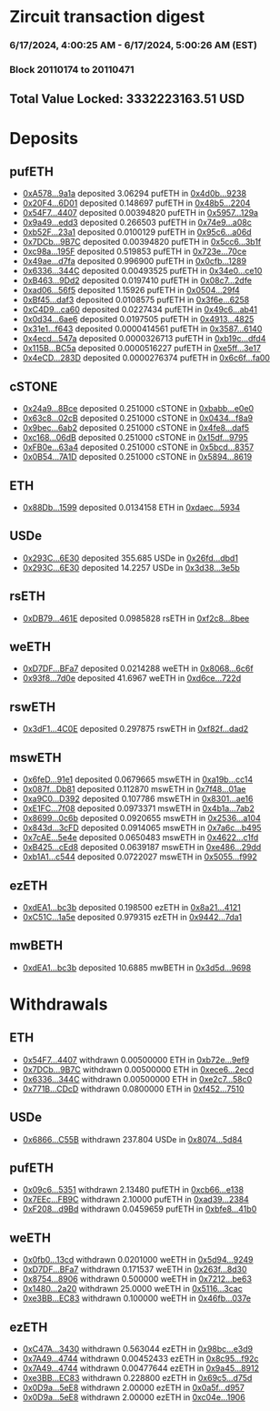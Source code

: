 # Zircuit transaction digest
### 6/17/2024, 4:00:25 AM - 6/17/2024, 5:00:26 AM (EST)
### Block 20110174 to 20110471

## Total Value Locked: 3332223163.51 USD

# Deposits
## pufETH
- [0xA578...9a1a](https://etherscan.io/address/0xA5784fECA52E37779906121544Fe9a7480dE9a1a) deposited 3.06294 pufETH in [0x4d0b...9238](https://etherscan.io/tx/0xA5784fECA52E37779906121544Fe9a7480dE9a1a)
- [0x20F4...6D01](https://etherscan.io/address/0x20F4f557430d1Cd4c3AE235A64cCB83Bd3846D01) deposited 0.148697 pufETH in [0x48b5...2204](https://etherscan.io/tx/0x20F4f557430d1Cd4c3AE235A64cCB83Bd3846D01)
- [0x54F7...4407](https://etherscan.io/address/0x54F74d8BC8FBC314e15dd5cBf8307AC093574407) deposited 0.00394820 pufETH in [0x5957...129a](https://etherscan.io/tx/0x54F74d8BC8FBC314e15dd5cBf8307AC093574407)
- [0x9a49...edd3](https://etherscan.io/address/0x9a49BFEc92023e867D5094D6F790Cc942c2Dedd3) deposited 0.266503 pufETH in [0x74e9...a08c](https://etherscan.io/tx/0x9a49BFEc92023e867D5094D6F790Cc942c2Dedd3)
- [0xb52F...23a1](https://etherscan.io/address/0xb52F035c0e55Ff5836221Ae38Ca1Cc7153bC23a1) deposited 0.0100129 pufETH in [0x95c6...a06d](https://etherscan.io/tx/0xb52F035c0e55Ff5836221Ae38Ca1Cc7153bC23a1)
- [0x7DCb...9B7C](https://etherscan.io/address/0x7DCb5fB10E7a42B4bB77664d81073D3698879B7C) deposited 0.00394820 pufETH in [0x5cc6...3b1f](https://etherscan.io/tx/0x7DCb5fB10E7a42B4bB77664d81073D3698879B7C)
- [0xc98a...195F](https://etherscan.io/address/0xc98a5239eE3fA18cC2989866D718279270b5195F) deposited 0.519853 pufETH in [0x723e...70ce](https://etherscan.io/tx/0xc98a5239eE3fA18cC2989866D718279270b5195F)
- [0x49ae...d7fa](https://etherscan.io/address/0x49ae66ddF218250c3FBfe88c844e25e3256Ad7fa) deposited 0.996900 pufETH in [0x0cfb...1289](https://etherscan.io/tx/0x49ae66ddF218250c3FBfe88c844e25e3256Ad7fa)
- [0x6336...344C](https://etherscan.io/address/0x6336Fc0B180aFc3e470B7A5D4b2181af3ffB344C) deposited 0.00493525 pufETH in [0x34e0...ce10](https://etherscan.io/tx/0x6336Fc0B180aFc3e470B7A5D4b2181af3ffB344C)
- [0xB463...9Dd2](https://etherscan.io/address/0xB463578C34D75C73005e2A116D4adD05CC5F9Dd2) deposited 0.0197410 pufETH in [0x08c7...2dfe](https://etherscan.io/tx/0xB463578C34D75C73005e2A116D4adD05CC5F9Dd2)
- [0xad06...56f5](https://etherscan.io/address/0xad06684F43B64f38F629dBE55D43cF59dE9C56f5) deposited 1.15926 pufETH in [0x0504...29f4](https://etherscan.io/tx/0xad06684F43B64f38F629dBE55D43cF59dE9C56f5)
- [0xBf45...daf3](https://etherscan.io/address/0xBf45de2d253a1a92CF2e944b668F1613868fdaf3) deposited 0.0108575 pufETH in [0x3f6e...6258](https://etherscan.io/tx/0xBf45de2d253a1a92CF2e944b668F1613868fdaf3)
- [0xC4D9...ca60](https://etherscan.io/address/0xC4D93aa594AbFeD90986D5062E0Ce445ba55ca60) deposited 0.0227434 pufETH in [0x49c6...ab41](https://etherscan.io/tx/0xC4D93aa594AbFeD90986D5062E0Ce445ba55ca60)
- [0x0d34...6ae6](https://etherscan.io/address/0x0d34Ac5A837Bc516790857A29f8106fCfb646ae6) deposited 0.0197505 pufETH in [0x4913...4825](https://etherscan.io/tx/0x0d34Ac5A837Bc516790857A29f8106fCfb646ae6)
- [0x31e1...f643](https://etherscan.io/address/0x31e1aa317Fc569fFe316f3AeFe00d96EF0e4f643) deposited 0.0000414561 pufETH in [0x3587...6140](https://etherscan.io/tx/0x31e1aa317Fc569fFe316f3AeFe00d96EF0e4f643)
- [0x4ecd...547a](https://etherscan.io/address/0x4ecdFD361e3770fF99aC7b59a903f9c80E2d547a) deposited 0.0000326713 pufETH in [0xb19c...dfd4](https://etherscan.io/tx/0x4ecdFD361e3770fF99aC7b59a903f9c80E2d547a)
- [0x115B...BC5a](https://etherscan.io/address/0x115B6F18e16CFF85e3cd6f23841834E51206BC5a) deposited 0.0000516227 pufETH in [0xe5ff...3e17](https://etherscan.io/tx/0x115B6F18e16CFF85e3cd6f23841834E51206BC5a)
- [0x4eCD...283D](https://etherscan.io/address/0x4eCD6cBE4327ec934E9936d5fc26A421b9c2283D) deposited 0.0000276374 pufETH in [0x6c6f...fa00](https://etherscan.io/tx/0x4eCD6cBE4327ec934E9936d5fc26A421b9c2283D)
## cSTONE
- [0x24a9...8Bce](https://etherscan.io/address/0x24a9F87f9F7964F53c40bbc5302a28022aC58Bce) deposited 0.251000 cSTONE in [0xbabb...e0e0](https://etherscan.io/tx/0x24a9F87f9F7964F53c40bbc5302a28022aC58Bce)
- [0x63c8...02cB](https://etherscan.io/address/0x63c8f198FA8841E675CfC9A58630Ad37481f02cB) deposited 0.251000 cSTONE in [0x0434...f8a9](https://etherscan.io/tx/0x63c8f198FA8841E675CfC9A58630Ad37481f02cB)
- [0x9bec...6ab2](https://etherscan.io/address/0x9becBDe633184CC4AC9C310F6BcF9a3A0cE86ab2) deposited 0.251000 cSTONE in [0x4fe8...daf5](https://etherscan.io/tx/0x9becBDe633184CC4AC9C310F6BcF9a3A0cE86ab2)
- [0xc168...06dB](https://etherscan.io/address/0xc168c14c2145A38D005c3398d2C8B69a5B2606dB) deposited 0.251000 cSTONE in [0x15df...9795](https://etherscan.io/tx/0xc168c14c2145A38D005c3398d2C8B69a5B2606dB)
- [0xFB0e...63a4](https://etherscan.io/address/0xFB0e197822Ee554F52A1B9e0F2ec2A2c040E63a4) deposited 0.251000 cSTONE in [0x5bcd...8357](https://etherscan.io/tx/0xFB0e197822Ee554F52A1B9e0F2ec2A2c040E63a4)
- [0x0B54...7A1D](https://etherscan.io/address/0x0B54d51A5D60B0d8C1782dB0D6259d084c0C7A1D) deposited 0.251000 cSTONE in [0x5894...8619](https://etherscan.io/tx/0x0B54d51A5D60B0d8C1782dB0D6259d084c0C7A1D)
## ETH
- [0x88Db...1599](https://etherscan.io/address/0x88Db14378766D08131a7A4C5eA4e88dB2C031599) deposited 0.0134158 ETH in [0xdaec...5934](https://etherscan.io/tx/0x88Db14378766D08131a7A4C5eA4e88dB2C031599)
## USDe
- [0x293C...6E30](https://etherscan.io/address/0x293C6937D8D82e05B01335F7B33FBA0c8e256E30) deposited 355.685 USDe in [0x26fd...dbd1](https://etherscan.io/tx/0x293C6937D8D82e05B01335F7B33FBA0c8e256E30)
- [0x293C...6E30](https://etherscan.io/address/0x293C6937D8D82e05B01335F7B33FBA0c8e256E30) deposited 14.2257 USDe in [0x3d38...3e5b](https://etherscan.io/tx/0x293C6937D8D82e05B01335F7B33FBA0c8e256E30)
## rsETH
- [0xDB79...461E](https://etherscan.io/address/0xDB798d023E0DC6A1ECeAC3EB0fd1f665A1Ad461E) deposited 0.0985828 rsETH in [0xf2c8...8bee](https://etherscan.io/tx/0xDB798d023E0DC6A1ECeAC3EB0fd1f665A1Ad461E)
## weETH
- [0xD7DF...BFa7](https://etherscan.io/address/0xD7DF7E085214743530afF339aFC420c7c720BFa7) deposited 0.0214288 weETH in [0x8068...6c6f](https://etherscan.io/tx/0xD7DF7E085214743530afF339aFC420c7c720BFa7)
- [0x93f8...7d0e](https://etherscan.io/address/0x93f87bdCFF281708B49909c288E8a0Bdf8097d0e) deposited 41.6967 weETH in [0xd6ce...722d](https://etherscan.io/tx/0x93f87bdCFF281708B49909c288E8a0Bdf8097d0e)
## rswETH
- [0x3dF1...4C0E](https://etherscan.io/address/0x3dF10F234CFbDAd90D0c9Ed471e6c4A46dC54C0E) deposited 0.297875 rswETH in [0xf82f...dad2](https://etherscan.io/tx/0x3dF10F234CFbDAd90D0c9Ed471e6c4A46dC54C0E)
## mswETH
- [0x6feD...91e1](https://etherscan.io/address/0x6feD989dEd9D46F8f6C8750C256f4f1cf51691e1) deposited 0.0679665 mswETH in [0xa19b...cc14](https://etherscan.io/tx/0x6feD989dEd9D46F8f6C8750C256f4f1cf51691e1)
- [0x087f...Db81](https://etherscan.io/address/0x087fA70BbDEc9f9E7c939E9AF433B56EeBa6Db81) deposited 0.112870 mswETH in [0x7f48...01ae](https://etherscan.io/tx/0x087fA70BbDEc9f9E7c939E9AF433B56EeBa6Db81)
- [0xa9C0...D392](https://etherscan.io/address/0xa9C0F256A01F1cCED49c78bc56adACb4E547D392) deposited 0.107786 mswETH in [0x8301...ae16](https://etherscan.io/tx/0xa9C0F256A01F1cCED49c78bc56adACb4E547D392)
- [0xE1FC...7f08](https://etherscan.io/address/0xE1FCab9d91069244E71Aa21C5bb2C7A10CBD7f08) deposited 0.0973371 mswETH in [0x4b1a...7ab2](https://etherscan.io/tx/0xE1FCab9d91069244E71Aa21C5bb2C7A10CBD7f08)
- [0x8699...0c6b](https://etherscan.io/address/0x869996D4Ff5937bD1415A0Bf17bB7BC3D2230c6b) deposited 0.0920655 mswETH in [0x2536...a104](https://etherscan.io/tx/0x869996D4Ff5937bD1415A0Bf17bB7BC3D2230c6b)
- [0x843d...3cFD](https://etherscan.io/address/0x843d486A2e8869713201c41c1C2C22ddD5073cFD) deposited 0.0914065 mswETH in [0x7a6c...b495](https://etherscan.io/tx/0x843d486A2e8869713201c41c1C2C22ddD5073cFD)
- [0x7cAE...5e4e](https://etherscan.io/address/0x7cAE32B0baB1391403287644E84E1e12EC9d5e4e) deposited 0.0650483 mswETH in [0x4622...c1fd](https://etherscan.io/tx/0x7cAE32B0baB1391403287644E84E1e12EC9d5e4e)
- [0xB425...cEd8](https://etherscan.io/address/0xB42516f75fcB73661EE7b2300a4861459459cEd8) deposited 0.0639187 mswETH in [0xe486...29dd](https://etherscan.io/tx/0xB42516f75fcB73661EE7b2300a4861459459cEd8)
- [0xb1A1...c544](https://etherscan.io/address/0xb1A13ca69836E1731Fc3a31D08A0BD82B66Ac544) deposited 0.0722027 mswETH in [0x5055...f992](https://etherscan.io/tx/0xb1A13ca69836E1731Fc3a31D08A0BD82B66Ac544)
## ezETH
- [0xdEA1...bc3b](https://etherscan.io/address/0xdEA16a467410F2Da71663e8087bfd4d32301bc3b) deposited 0.198500 ezETH in [0x8a21...4121](https://etherscan.io/tx/0xdEA16a467410F2Da71663e8087bfd4d32301bc3b)
- [0xC51C...1a5e](https://etherscan.io/address/0xC51Ca13eC3d4Bf85963C82C6e4110D8981ba1a5e) deposited 0.979315 ezETH in [0x9442...7da1](https://etherscan.io/tx/0xC51Ca13eC3d4Bf85963C82C6e4110D8981ba1a5e)
## mwBETH
- [0xdEA1...bc3b](https://etherscan.io/address/0xdEA16a467410F2Da71663e8087bfd4d32301bc3b) deposited 10.6885 mwBETH in [0x3d5d...9698](https://etherscan.io/tx/0xdEA16a467410F2Da71663e8087bfd4d32301bc3b)
# Withdrawals
## ETH
- [0x54F7...4407](https://etherscan.io/address/0x54F74d8BC8FBC314e15dd5cBf8307AC093574407) withdrawn 0.00500000 ETH in [0xb72e...9ef9](https://etherscan.io/tx/0x54F74d8BC8FBC314e15dd5cBf8307AC093574407)
- [0x7DCb...9B7C](https://etherscan.io/address/0x7DCb5fB10E7a42B4bB77664d81073D3698879B7C) withdrawn 0.00500000 ETH in [0xece6...2ecd](https://etherscan.io/tx/0x7DCb5fB10E7a42B4bB77664d81073D3698879B7C)
- [0x6336...344C](https://etherscan.io/address/0x6336Fc0B180aFc3e470B7A5D4b2181af3ffB344C) withdrawn 0.00500000 ETH in [0xe2c7...58c0](https://etherscan.io/tx/0x6336Fc0B180aFc3e470B7A5D4b2181af3ffB344C)
- [0x771B...CDcD](https://etherscan.io/address/0x771BC0846CEbB95e6f9047b68E0c9cB26783CDcD) withdrawn 0.0800000 ETH in [0xf452...7510](https://etherscan.io/tx/0x771BC0846CEbB95e6f9047b68E0c9cB26783CDcD)
## USDe
- [0x6866...C55B](https://etherscan.io/address/0x6866d5862794B63C6a3d26EBaF6229563e38C55B) withdrawn 237.804 USDe in [0x8074...5d84](https://etherscan.io/tx/0x6866d5862794B63C6a3d26EBaF6229563e38C55B)
## pufETH
- [0x09c6...5351](https://etherscan.io/address/0x09c64a95c610E7bf78EF481eA9C4Bf6756aD5351) withdrawn 2.13480 pufETH in [0xcb66...e138](https://etherscan.io/tx/0x09c64a95c610E7bf78EF481eA9C4Bf6756aD5351)
- [0x7EEc...FB9C](https://etherscan.io/address/0x7EEcAe1385f0393dAEc3D11c8b61C9d48426FB9C) withdrawn 2.10000 pufETH in [0xad39...2384](https://etherscan.io/tx/0x7EEcAe1385f0393dAEc3D11c8b61C9d48426FB9C)
- [0xF208...d9Bd](https://etherscan.io/address/0xF208C75f3D2Eb9c96dc9DA90885a27FD0063d9Bd) withdrawn 0.0459659 pufETH in [0xbfe8...41b0](https://etherscan.io/tx/0xF208C75f3D2Eb9c96dc9DA90885a27FD0063d9Bd)
## weETH
- [0x0fb0...13cd](https://etherscan.io/address/0x0fb00F80473c5Fe2bc20e7CA7c9d49cd476213cd) withdrawn 0.0201000 weETH in [0x5d94...9249](https://etherscan.io/tx/0x0fb00F80473c5Fe2bc20e7CA7c9d49cd476213cd)
- [0xD7DF...BFa7](https://etherscan.io/address/0xD7DF7E085214743530afF339aFC420c7c720BFa7) withdrawn 0.171537 weETH in [0x263f...8d30](https://etherscan.io/tx/0xD7DF7E085214743530afF339aFC420c7c720BFa7)
- [0x8754...8906](https://etherscan.io/address/0x8754D438e2117752e79660FF5bde212780ab8906) withdrawn 0.500000 weETH in [0x7212...be63](https://etherscan.io/tx/0x8754D438e2117752e79660FF5bde212780ab8906)
- [0x1480...2a20](https://etherscan.io/address/0x14803de3ebaaEbF3E4739109bF56832E74B72a20) withdrawn 25.0000 weETH in [0x5116...3cac](https://etherscan.io/tx/0x14803de3ebaaEbF3E4739109bF56832E74B72a20)
- [0xe3BB...EC83](https://etherscan.io/address/0xe3BB611bEde8BD0f21D0A6692DBC431d9bbAEC83) withdrawn 0.100000 weETH in [0x46fb...037e](https://etherscan.io/tx/0xe3BB611bEde8BD0f21D0A6692DBC431d9bbAEC83)
## ezETH
- [0xC47A...3430](https://etherscan.io/address/0xC47Aa859Fa329496dB6d498165da7e0B1FE13430) withdrawn 0.563044 ezETH in [0x98bc...e3d9](https://etherscan.io/tx/0xC47Aa859Fa329496dB6d498165da7e0B1FE13430)
- [0x7A49...4744](https://etherscan.io/address/0x7A493Be5c2ce014cD049Bf178a1ac0Db1B434744) withdrawn 0.00452433 ezETH in [0x8c95...f92c](https://etherscan.io/tx/0x7A493Be5c2ce014cD049Bf178a1ac0Db1B434744)
- [0x7A49...4744](https://etherscan.io/address/0x7A493Be5c2ce014cD049Bf178a1ac0Db1B434744) withdrawn 0.00477644 ezETH in [0x9a45...8912](https://etherscan.io/tx/0x7A493Be5c2ce014cD049Bf178a1ac0Db1B434744)
- [0xe3BB...EC83](https://etherscan.io/address/0xe3BB611bEde8BD0f21D0A6692DBC431d9bbAEC83) withdrawn 0.228800 ezETH in [0x69c5...d75d](https://etherscan.io/tx/0xe3BB611bEde8BD0f21D0A6692DBC431d9bbAEC83)
- [0x0D9a...5eE8](https://etherscan.io/address/0x0D9aEa03F56B5D1315E361D63137B1262DcC5eE8) withdrawn 2.00000 ezETH in [0x0a5f...d957](https://etherscan.io/tx/0x0D9aEa03F56B5D1315E361D63137B1262DcC5eE8)
- [0x0D9a...5eE8](https://etherscan.io/address/0x0D9aEa03F56B5D1315E361D63137B1262DcC5eE8) withdrawn 2.00000 ezETH in [0xc04e...1906](https://etherscan.io/tx/0x0D9aEa03F56B5D1315E361D63137B1262DcC5eE8)
